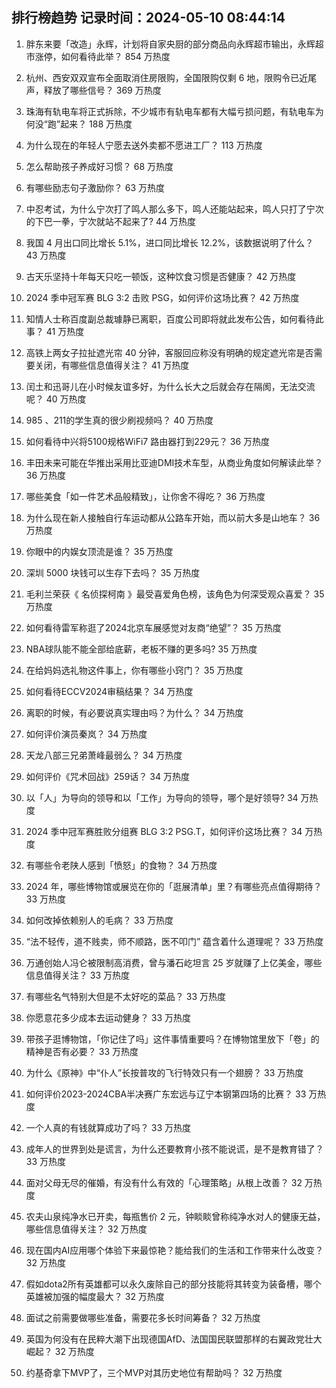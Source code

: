 
## 排行榜趋势 记录时间：2024-05-10 08:44:14
  
  1. 胖东来要「改造」永辉，计划将自家央厨的部分商品向永辉超市输出，永辉超市涨停，如何看待此举？ 854 万热度
    
  2. 杭州、西安双双宣布全面取消住房限购，全国限购仅剩 6 地，限购令已近尾声，释放了哪些信号？ 369 万热度
    
  3. 珠海有轨电车将正式拆除，不少城市有轨电车都有大幅亏损问题，有轨电车为何没“跑”起来？ 188 万热度
    
  4. 为什么现在的年轻人宁愿去送外卖都不愿进工厂？ 113 万热度
    
  5. 怎么帮助孩子养成好习惯？ 68 万热度
    
  6. 有哪些励志句子激励你？ 63 万热度
    
  7. 中忍考试，为什么宁次打了鸣人那么多下，鸣人还能站起来，鸣人只打了宁次的下巴一拳，宁次就站不起来了? 44 万热度
    
  8. 我国 4 月出口同比增长 5.1%，进口同比增长 12.2%，该数据说明了什么？ 43 万热度
    
  9. 古天乐坚持十年每天只吃一顿饭，这种饮食习惯是否健康？ 42 万热度
    
  10. 2024 季中冠军赛 BLG 3:2 击败 PSG，如何评价这场比赛？ 42 万热度
    
  11. 知情人士称百度副总裁璩静已离职，百度公司即将就此发布公告，如何看待此事？ 41 万热度
    
  12. 高铁上两女子拉扯遮光帘 40 分钟，客服回应称没有明确的规定遮光帘是否需要关闭，有哪些信息值得关注？ 41 万热度
    
  13. 闰土和迅哥儿在小时候友谊多好，为什么长大之后就会存在隔阂，无法交流呢？ 40 万热度
    
  14. 985 、211的学生真的很少刷视频吗？ 40 万热度
    
  15. 如何看待中兴将5100规格WiFi7 路由器打到229元？ 36 万热度
    
  16. 丰田未来可能在华推出采用比亚迪DMI技术车型，从商业角度如何解读此举？ 36 万热度
    
  17. 哪些美食「如一件艺术品般精致」，让你舍不得吃？ 36 万热度
    
  18. 为什么现在新人接触自行车运动都从公路车开始，而以前大多是山地车？ 36 万热度
    
  19. 你眼中的内娱女顶流是谁？ 35 万热度
    
  20. 深圳 5000 块钱可以生存下去吗？ 35 万热度
    
  21. 毛利兰荣获《 名侦探柯南 》最受喜爱角色榜，该角色为何深受观众喜爱？ 35 万热度
    
  22. 如何看待雷军称逛了2024北京车展感觉对友商“绝望”？ 35 万热度
    
  23. NBA球队能不能全部给底薪，老板不赚的更多吗? 35 万热度
    
  24. 在给妈妈选礼物这件事上，你有哪些小窍门？ 35 万热度
    
  25. 如何看待ECCV2024审稿结果？ 34 万热度
    
  26. 离职的时候，有必要说真实理由吗？为什么？ 34 万热度
    
  27. 如何评价演员秦岚？ 34 万热度
    
  28. 天龙八部三兄弟萧峰最弱么？ 34 万热度
    
  29. 如何评价《咒术回战》259话？ 34 万热度
    
  30. 以「人」为导向的领导和以「工作」为导向的领导，哪个是好领导? 34 万热度
    
  31. 2024 季中冠军赛胜败分组赛 BLG 3:2 PSG.T，如何评价这场比赛？ 34 万热度
    
  32. 有哪些令老陕人感到「愤怒」的食物？ 34 万热度
    
  33. 2024 年，哪些博物馆或展览在你的「逛展清单」里？有哪些亮点值得期待？ 33 万热度
    
  34. 如何改掉依赖别人的毛病？ 33 万热度
    
  35. “法不轻传，道不贱卖，师不顺路，医不叩门” 蕴含着什么道理呢？ 33 万热度
    
  36. 万通创始人冯仑被限制高消费，曾与潘石屹坦言 25 岁就赚了上亿美金，哪些信息值得关注？ 33 万热度
    
  37. 有哪些名气特别大但是不太好吃的菜品？ 33 万热度
    
  38. 你愿意花多少成本去运动健身？ 33 万热度
    
  39. 带孩子逛博物馆，「你记住了吗」这件事情重要吗？在博物馆里放下「卷」的精神是否有必要？ 33 万热度
    
  40. 为什么《原神》中“仆人”长按普攻的飞行特效只有一个翅膀？ 33 万热度
    
  41. 如何评价2023-2024CBA半决赛广东宏远与辽宁本钢第四场的比赛？ 33 万热度
    
  42. 一个人真的有钱就算成功了吗？ 33 万热度
    
  43. 成年人的世界到处是谎言，为什么还要教育小孩不能说谎，是不是教育错了？ 33 万热度
    
  44. 面对父母无尽的催婚，有没有什么有效的「心理策略」从根上改善？ 32 万热度
    
  45. 农夫山泉纯净水已开卖，每瓶售价 2 元，钟睒睒曾称纯净水对人的健康无益，哪些信息值得关注？ 32 万热度
    
  46. 现在国内AI应用哪个体验下来最惊艳？能给我们的生活和工作带来什么改变？ 32 万热度
    
  47. 假如dota2所有英雄都可以永久废除自己的部分技能将其转变为装备槽，哪个英雄被加强的幅度最大？ 32 万热度
    
  48. 面试之前需要做哪些准备，需要花多长时间筹备？ 32 万热度
    
  49. 英国为何没有在民粹大潮下出现德国AfD、法国国民联盟那样的右翼政党壮大崛起？ 32 万热度
    
  50. 约基奇拿下MVP了，三个MVP对其历史地位有帮助吗？ 32 万热度
    